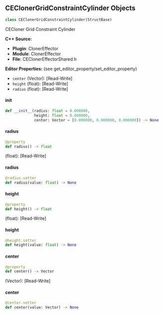 ## CEClonerGridConstraintCylinder Objects

```python
class CEClonerGridConstraintCylinder(StructBase)
```

CECloner Grid Constraint Cylinder

**C++ Source:**

- **Plugin**: ClonerEffector
- **Module**: ClonerEffector
- **File**: CEClonerEffectorShared.h

**Editor Properties:** (see get_editor_property/set_editor_property)

- ``center`` (Vector):  [Read-Write]
- ``height`` (float):  [Read-Write]
- ``radius`` (float):  [Read-Write]

<a id="unreal.CEClonerGridConstraintCylinder.__init__"></a>

#### __init__

```python
def __init__(radius: float = 0.000000,
             height: float = 0.000000,
             center: Vector = [0.000000, 0.000000, 0.000000]) -> None
```

<a id="unreal.CEClonerGridConstraintCylinder.radius"></a>

#### radius

```python
@property
def radius() -> float
```

(float):  [Read-Write]

<a id="unreal.CEClonerGridConstraintCylinder.radius"></a>

#### radius

```python
@radius.setter
def radius(value: float) -> None
```

<a id="unreal.CEClonerGridConstraintCylinder.height"></a>

#### height

```python
@property
def height() -> float
```

(float):  [Read-Write]

<a id="unreal.CEClonerGridConstraintCylinder.height"></a>

#### height

```python
@height.setter
def height(value: float) -> None
```

<a id="unreal.CEClonerGridConstraintCylinder.center"></a>

#### center

```python
@property
def center() -> Vector
```

(Vector):  [Read-Write]

<a id="unreal.CEClonerGridConstraintCylinder.center"></a>

#### center

```python
@center.setter
def center(value: Vector) -> None
```

<a id="unreal.AvaClonerGridConstraintCylinder"></a>